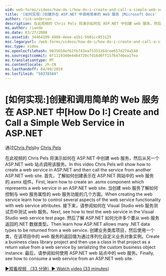 ```yaml
---
uid: web-forms/videos/how-do-i/how-do-i-create-and-call-a-simple-web-service-in-aspnet
title: '[如何实现:]创建并在 ASP.NET 中调用简单的 Web 服务 |Microsoft Docs'
author: rick-anderson
description: 在此视频的 Chris Pels 将演示如何在 ASP.NET 中创建 web 服务，然后从另一个 ASP.NET web 站点调用该服务。 首先，了解如何创建...
ms.author: riande
ms.date: 03/27/2008
ms.assetid: 34464109-4968-4eee-a1b1-5601cc853125
msc.legacyurl: /web-forms/videos/how-do-i/how-do-i-create-and-call-a-simple-web-service-in-aspnet
msc.type: video
ms.openlocfilehash: 9835658ef62fb743eaf535126dcee657d274a540
ms.sourcegitcommit: 0f1119340e4464720cfd16d0ff15764746ea1fea
ms.translationtype: MT
ms.contentlocale: zh-CN
ms.lasthandoff: 04/09/2019
ms.locfileid: "59378584"
---
```

# <a name="how-do-i-create-and-call-a-simple-web-service-in-aspnet"></a><span data-ttu-id="c9f49-104">[如何实现:]创建和调用简单的 Web 服务在 ASP.NET 中</span><span class="sxs-lookup"><span data-stu-id="c9f49-104">[How Do I:] Create and Call a Simple Web Service in ASP.NET</span></span>

<span data-ttu-id="c9f49-105">通过[Chris Pels](https://twitter.com/chrispels)</span><span class="sxs-lookup"><span data-stu-id="c9f49-105">by [Chris Pels](https://twitter.com/chrispels)</span></span>

<span data-ttu-id="c9f49-106">在此视频的 Chris Pels 将演示如何在 ASP.NET 中创建 web 服务，然后从另一个 ASP.NET web 站点调用该服务。</span><span class="sxs-lookup"><span data-stu-id="c9f49-106">In this video Chris Pels will show how to create a web service in ASP.NET and then call the service from another ASP.NET web site.</span></span> <span data-ttu-id="c9f49-107">首先，了解如何创建表示在 ASP.NET 网站中的 web 服务的.asmx 组件。</span><span class="sxs-lookup"><span data-stu-id="c9f49-107">First, learn how to create an .asmx component which represents a web service in an ASP.NET web site.</span></span> <span data-ttu-id="c9f49-108">当创建 web 服务了解如何控制与 web 服务属性的 web 服务功能的几个方面。</span><span class="sxs-lookup"><span data-stu-id="c9f49-108">When creating the web service learn how to control several aspects of the web service functionality with web service attributes.</span></span> <span data-ttu-id="c9f49-109">接下来，请参阅如何在 Visual Studio web 服务测试页中测试 web 服务。</span><span class="sxs-lookup"><span data-stu-id="c9f49-109">Next, see how to test the web service in the Visual Studio web service test page.</span></span> <span data-ttu-id="c9f49-110">然后了解 ASP.NET 如何允许多个要从 web 服务返回的.NET 数据类型。</span><span class="sxs-lookup"><span data-stu-id="c9f49-110">Then learn how ASP.NET allows many .NET data types to be returned from a web service.</span></span> <span data-ttu-id="c9f49-111">创建业务类库项目，然后使用一个类，在该项目中的 web 服务的返回值为通过序列化自定义业务对象实例。</span><span class="sxs-lookup"><span data-stu-id="c9f49-111">Create a business class library project and then use a class in that project as a return value from a web service by serializing the custom business object instance.</span></span> <span data-ttu-id="c9f49-112">最后，请参阅如何使用 ASP.NET web 站点中的 web 服务。</span><span class="sxs-lookup"><span data-stu-id="c9f49-112">Finally, see how to consume a web service from an ASP.NET web site.</span></span>

[<span data-ttu-id="c9f49-113">&#9654;观看视频 （33 分钟）</span><span class="sxs-lookup"><span data-stu-id="c9f49-113">&#9654; Watch video (33 minutes)</span></span>](https://channel9.msdn.com/Blogs/ASP-NET-Site-Videos/how-do-i-create-and-call-a-simple-web-service-in-aspnet)
